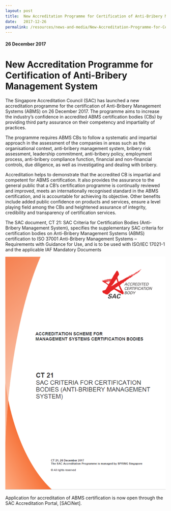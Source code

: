 ```yaml
---
layout: post
title:  New Accreditation Programme for Certification of Anti-Bribery Management System
date:   2017-12-26
permalink: /resources/news-and-media/New-Accreditation-Programme-for-Certification-of-Anti-Bribery-Management-System
---
```

#### 26 December 2017
# **New Accreditation Programme for Certification of Anti-Bribery Management System**

The Singapore Accreditation Council (SAC) has launched a new accreditation ​programme for the certification of Anti-Bribery Management Systems (ABMS) on 26 December 2017. The programme aims to increase the industry’s confidence in accredited ABMS certification bodies (CBs) by providing third party assurance on their competency and impartiality of practices.

The programme requires ABMS CBs to follow a systematic and impartial approach in the assessment of the companies in areas such as the organisational context, anti-bribery management system, bribery risk assessment, leadership commitment, anti-bribery policy, employment process, anti-bribery compliance function, financial and non-financial controls, due diligence, as well as investigating and dealing with bribery.

Accreditation helps to demonstrate that the accredited CB is impartial and competent for ABMS certification. It also provides the assurance to the general public that a CB’s certification programme is continually reviewed and improved, meets an internationally recognised standard in the ABMS certification, and is accountable for achieving its objective. Other benefits include added public confidence on products and services, ensure a level playing field among the CBs and heightened assurance of integrity, credibility and transparency of certification services. 

The SAC document, CT 21: SAC Criteria for Certification Bodies (Anti-Bribery Management System), specifies the supplementary SAC criteria for certification bodies on Anti-Bribery Management Systems (ABMS) certification to ISO 37001 Anti-Bribery Management Systems – Requirements with Guidance for Use, and is to be used with ISO/IEC 17021-1 and the applicable IAF Mandatory Documents

<a href="https://www.sac-accreditation.gov.sg/Resources/sac_documents/Pages/Certification_Body_Accreditation.aspx"> ![CT21_cover](/images/CT21_cover.PNG) </a>

Application for accreditation of ABMS certification is now open through the SAC Accreditation Portal, [SACiNet].
